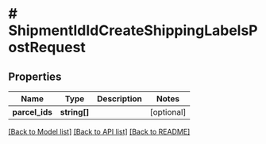 # # ShipmentIdIdCreateShippingLabelsPostRequest

## Properties

Name | Type | Description | Notes
------------ | ------------- | ------------- | -------------
**parcel_ids** | **string[]** |  | [optional]

[[Back to Model list]](../../README.md#models) [[Back to API list]](../../README.md#endpoints) [[Back to README]](../../README.md)
